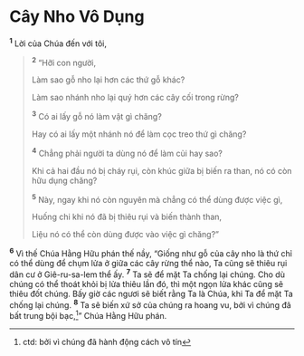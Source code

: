 # Cây Nho Vô Dụng

<sup><b>1</b></sup> Lời của Chúa đến với tôi,

> <sup><b>2</b></sup> “Hỡi con người,
>
> Làm sao gỗ nho lại hơn các thứ gỗ khác?
>
> Làm sao nhánh nho lại quý hơn các cây cối trong rừng?
>
> <sup><b>3</b></sup> Có ai lấy gỗ nó làm vật gì chăng?
>
> Hay có ai lấy một nhánh nó để làm cọc treo thứ gì chăng?
>
> <sup><b>4</b></sup> Chẳng phải người ta dùng nó để làm củi hay sao?
>
> Khi cả hai đầu nó bị cháy rụi, còn khúc giữa bị biến ra than, nó có còn hữu dụng chăng?
>
> <sup><b>5</b></sup> Này, ngay khi nó còn nguyên mà chẳng có thể dùng được việc gì,
>
> Huống chi khi nó đã bị thiêu rụi và biến thành than,
>
> Liệu nó có thể còn dùng được vào việc gì chăng?”

<sup><b>6</b></sup> Vì thế Chúa Hằng Hữu phán thế nầy, “Giống như gỗ của cây nho là thứ chỉ có thể dùng để chụm lửa ở giữa các cây rừng thể nào, Ta cũng sẽ thiêu rụi dân cư ở Giê-ru-sa-lem thể ấy. <sup><b>7</b></sup> Ta sẽ để mặt Ta chống lại chúng. Cho dù chúng có thể thoát khỏi bị lửa thiêu lần đó, thì một ngọn lửa khác cũng sẽ thiêu đốt chúng. Bấy giờ các ngươi sẽ biết rằng Ta là Chúa, khi Ta để mặt Ta chống lại chúng. <sup><b>8</b></sup> Ta sẽ biến xứ sở của chúng ra hoang vu, bởi vì chúng đã bất trung bội bạc,[^1-fe95eb62-68d4-4b57-8b90-a854dd8c860f]” Chúa Hằng Hữu phán.

[^1-fe95eb62-68d4-4b57-8b90-a854dd8c860f]: ctd: bởi vì chúng đã hành động cách vô tín
